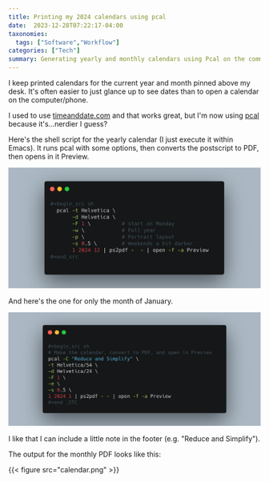 ```yaml
---
title: Printing my 2024 calendars using pcal
date:  2023-12-28T07:22:17-04:00
taxonomies:
  tags: ["Software","Workflow"]
categories: ["Tech"]
summary: Generating yearly and monthly calendars using Pcal on the command line
---
```


I keep printed calendars for the current year and month pinned above my desk. It's often easier to just glance up to see dates than to open a calendar on the computer/phone.

I used to use [timeanddate.com](https://timeanddate.com) and that works great, but I'm now using [pcal](https://pcal.sourceforge.net/) because it's...nerdier I guess?

Here's the shell script for the yearly calendar (I just execute it within Emacs). It runs pcal with some options, then converts the postscript to PDF, then opens in it Preview.

![Pcal script for yearly calendar](pcal-year.png "Pcal script for yearly calendar")

And here's the one for only the month of January.

![Pcal script for monthly calendar](pcal-month.png "Pcal script for monthly calendar")


I like that I can include a little note in the footer (e.g. "Reduce and Simplify").

The output for the monthly PDF looks like this:

{{< figure src="calendar.png" >}}

